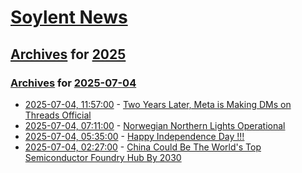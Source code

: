 # [Soylent News](../../../README.md)

## [Archives](../../index.md) for [2025](../index.md)

### [Archives](../../index.md) for [2025-07-04](index.md)

* [2025-07-04, 11:57:00](https://soylentnews.org/article.pl?sid=25/07/02/1648236&from=rss) - [Two Years Later, Meta is Making DMs on Threads Official](https://soylentnews.org/article.pl?sid=25/07/02/1648236&from=rss)
* [2025-07-04, 07:11:00](https://soylentnews.org/article.pl?sid=25/07/02/1645202&from=rss) - [Norwegian Northern Lights Operational ](https://soylentnews.org/article.pl?sid=25/07/02/1645202&from=rss)
* [2025-07-04, 05:35:00](https://soylentnews.org/meta/article.pl?sid=25/07/04/0527252&from=rss) - [Happy Independence Day !!!](https://soylentnews.org/meta/article.pl?sid=25/07/04/0527252&from=rss)
* [2025-07-04, 02:27:00](https://soylentnews.org/article.pl?sid=25/07/02/1640204&from=rss) - [China Could Be The World's Top Semiconductor Foundry Hub By 2030](https://soylentnews.org/article.pl?sid=25/07/02/1640204&from=rss)
